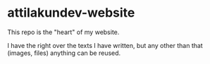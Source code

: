 # attilakundev-website
This repo is the "heart" of my website.

I have the right over the texts I have written, but any other than that (images, files) anything can be reused.
